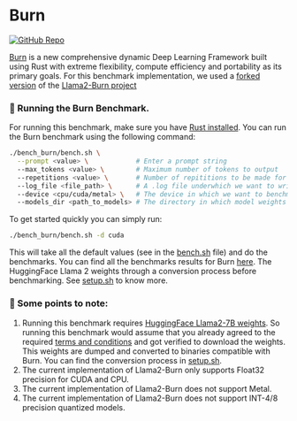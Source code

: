 # Burn

[![GitHub Repo](https://img.shields.io/badge/github-%23121011.svg?style=for-the-badge&logo=github&logoColor=white)](https://github.com/Gadersd/llama2-burn) &nbsp;

[Burn](https://github.com/tracel-ai/burn) is a new comprehensive dynamic Deep Learning Framework built using Rust with extreme flexibility, compute efficiency and portability as its primary goals. For this benchmark implementation, we used a [forked version](https://github.com/premAI-io/llama2-burn) of the [Llama2-Burn project](https://github.com/Gadersd/llama2-burn)


### 🚀 Running the Burn Benchmark.

For running this benchmark, make sure you have [Rust installed](https://www.rust-lang.org/tools/install). You can run the Burn benchmark using the following command:

```bash
./bench_burn/bench.sh \
  --prompt <value> \            # Enter a prompt string
  --max_tokens <value> \        # Maximum number of tokens to output
  --repetitions <value> \       # Number of repititions to be made for the prompt.
  --log_file <file_path> \      # A .log file underwhich we want to write the results.
  --device <cpu/cuda/metal> \   # The device in which we want to benchmark.
  --models_dir <path_to_models> # The directory in which model weights are present
```

To get started quickly you can simply run:

```bash
./bench_burn/bench.sh -d cuda
```
This will take all the default values (see in the [bench.sh](/bench_burn/bench.sh) file) and do the benchmarks. You can find all the benchmarks results for Burn [here](/docs/llama2.md). The HuggingFace Llama 2 weights through a conversion process before benchmarking. See [setup.sh](/bench_burn/setup.sh) to know more.


### 👀 Some points to note:

1. Running this benchmark requires [HuggingFace Llama2-7B weights](https://huggingface.co/meta-llama/Llama-2-7b). So running this benchmark would assume that you already agreed to the required [terms and conditions](https://ai.meta.com/resources/models-and-libraries/llama-downloads/) and got verified to download the weights. This weights are dumped and converted to binaries compatible with Burn. You can find the conversion process in [setup.sh](/bench_burn/setup.sh).
2. The current implementation of Llama2-Burn only supports Float32 precision for CUDA and CPU.
3. The current implementation of Llama2-Burn does not support Metal.
4. The current implementation of Llama2-Burn does not support INT-4/8 precision quantized models.
